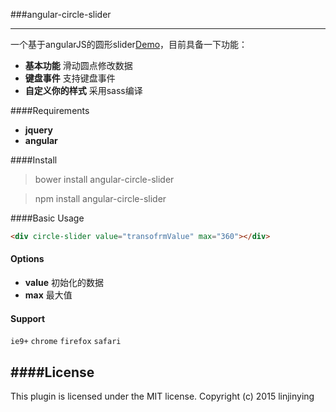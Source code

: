 ###angular-circle-slider

-------
一个基于angularJS的圆形slider[Demo](http://w3cin.com/demo/angular-circle-slider/index.html)，目前具备一下功能：
- **基本功能** 滑动圆点修改数据
- **键盘事件** 支持键盘事件
- **自定义你的样式** 采用sass编译

####Requirements
- **jquery**
- **angular**

####Install
> bower install angular-circle-slider

> npm install angular-circle-slider

####Basic Usage
```html
<div circle-slider value="transofrmValue" max="360"></div>
```

#### Options
- **value**  初始化的数据
- **max** 最大值

#### Support
`ie9+`  `chrome` `firefox` `safari`

####License
--------
This plugin is licensed under the MIT license.
Copyright (c) 2015 linjinying